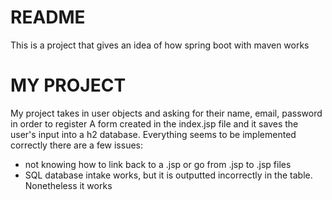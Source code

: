 # README
This is a project that gives an idea of how spring boot with maven works 

# MY PROJECT
My project takes in user objects and asking for their name, email, password in order to register 
A form created in the index.jsp file and it saves the user's input into a h2 database.
Everything seems to be implemented correctly there are a few issues: 
* not knowing how to link back to a .jsp or go from .jsp to .jsp files 
* SQL database intake works, but it is outputted incorrectly in the table. Nonetheless it works 
